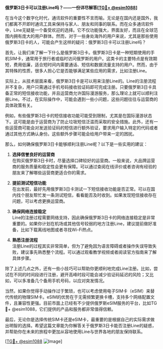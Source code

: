 **俄罗斯3日卡可以注册Line吗？——一份详尽解答[[TG💪+ @esim1088](https://t.me/s/esim1088)]**

在当今这个数字化时代，通讯软件的重要性不言而喻。无论是在国内还是国外，我们都离不开即时通讯工具来保持与家人、朋友和同事的联系。而在众多通讯软件中，Line无疑是一个备受欢迎的选择。它不仅功能强大，界面友好，而且在全球范围内拥有庞大的用户群体。然而，对于一些身处海外的用户来说，尤其是那些使用俄罗斯3日卡的人，可能会产生这样的疑问：俄罗斯3日卡可以注册Line吗？

首先，让我们来了解一下什么是俄罗斯3日卡。俄罗斯3日卡是一种短期使用的手机SIM卡，通常用于旅行者或临时访问俄罗斯的用户。这类卡的主要特点是有效期短，费用低廉，适合短时间内需要通话、短信和数据流量支持的用户。然而，由于其特殊的性质，很多人担心它是否能够满足某些应用的需求，比如注册Line。

实际上，从技术层面来看，俄罗斯3日卡是可以用来注册Line的。Line的注册流程并不复杂，用户只需通过手机号码接收验证码即可完成注册。只要俄罗斯3日卡具备正常的短信接收功能，并且运营商允许国际漫游服务，那么理论上就可以顺利注册Line。不过，在实际操作中，可能会遇到一些小问题，这些问题往往与运营商的具体政策有关。

例如，有些俄罗斯3日卡的短信接收功能可能受到限制，尤其是在国际漫游状态下。这可能是由于运营商为了防止垃圾短信泛滥而采取的安全措施。此外，还有一些运营商可能会对发送验证码的短信进行额外验证，要求用户输入特定的代码或者通过其他方式确认身份。这些额外步骤可能会给用户带来一定的困扰。

那么，如何确保俄罗斯3日卡能够顺利注册Line呢？以下是一些实用的建议：

1. **选择信誉良好的运营商**  
   在购买俄罗斯3日卡时，尽量选择口碑较好的运营商。一般来说，大品牌运营商的服务质量和稳定性会更有保障。可以通过查阅在线评价或者咨询有经验的朋友来了解哪些运营商更适合你的需求。

2. **提前测试短信功能**  
   在出发前，最好先用俄罗斯3日卡测试一下短信接收功能是否正常。可以在国内找个朋友帮忙发一条测试短信，看看能否及时收到。如果发现短信接收存在问题，可以考虑更换运营商。

3. **确保网络连接稳定**  
   Line的注册过程需要网络支持，因此确保俄罗斯3日卡的网络连接稳定是非常重要的。如果你计划在机场或其他信号较弱的地方注册Line，建议提前做好准备，比如下载离线地图或者寻找Wi-Fi热点。

4. **熟悉注册流程**  
   注册Line的过程其实非常简单，但为了避免因为语言障碍或者操作失误导致失败，建议事先熟悉整个流程。可以通过观看教学视频或者阅读官方指南来了解具体步骤。

除了上述几点之外，还有一些小技巧可以帮助你更顺利地完成Line注册。比如，尝试在不同的时间段进行注册，避开高峰时段可能会减少验证码延迟的风险；又比如，可以多准备几个备用手机号码，以应对突发情况。

当然，如果你觉得手动操作过于繁琐，也可以考虑使用电子SIM卡（eSIM）来替代传统的物理SIM卡。eSIM的优势在于无需频繁更换卡槽，支持多个网络配置文件，且兼容性更强。目前市面上已经有不少提供俄罗斯eSIM服务的平台，比如TG💪+ @esim1088，它们提供的产品和服务都非常值得信赖。

最后，无论你是选择传统SIM卡还是eSIM卡，最重要的是根据自己的实际需求做出明智的选择。希望这篇文章能为你解答关于俄罗斯3日卡能否注册Line的疑惑，并帮助你在未来的旅程中更加从容地使用Line与世界各地的朋友保持联系。

[[TG💪+ @esim1088](https://t.me/s/esim1088) ![Image](https://i.postimg.cc/4NQfJmqS/Snipaste-2025-05-13-00-14-12.png)]